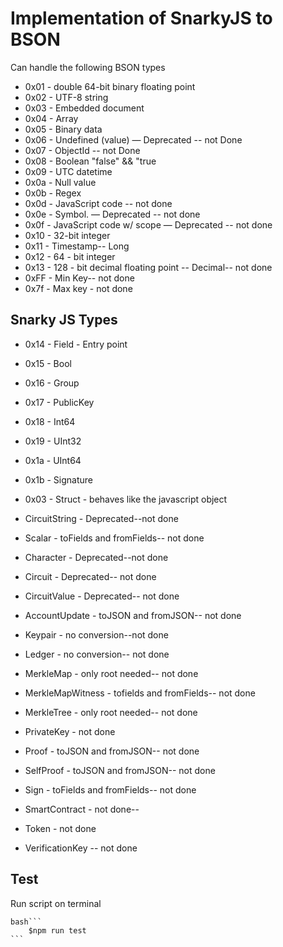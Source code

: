 # Implementation of SnarkyJS to BSON

Can handle the following BSON types

- 0x01 - double 64-bit binary floating point
- 0x02 - UTF-8 string
- 0x03 - Embedded document
- 0x04 - Array
- 0x05 - Binary data
- 0x06 - Undefined (value) — Deprecated -- not Done
- 0x07 - ObjectId -- not Done
- 0x08 - Boolean "false" && "true
- 0x09 - UTC datetime
- 0x0a - Null value
- 0x0b - Regex
- 0x0d - JavaScript code -- not done
- 0x0e - Symbol. — Deprecated -- not done
- 0x0f - JavaScript code w/ scope — Deprecated -- not done
- 0x10 - 32-bit integer
- 0x11 - Timestamp-- Long
- 0x12 - 64 - bit integer
- 0x13 - 128 - bit decimal floating point -- Decimal-- not done
- 0xFF - Min Key-- not done
- 0x7f - Max key - not done

## Snarky JS Types

- 0x14 - Field - Entry point
- 0x15 - Bool
- 0x16 - Group
- 0x17 - PublicKey
- 0x18 - Int64
- 0x19 - UInt32
- 0x1a - UInt64
- 0x1b - Signature
- 0x03 - Struct - behaves like the javascript object
  
- CircuitString - Deprecated--not done
- Scalar - toFields and fromFields-- not done
- Character - Deprecated--not done
- Circuit - Deprecated-- not done
- CircuitValue - Deprecated-- not done
- AccountUpdate - toJSON and fromJSON-- not done
- Keypair - no conversion--not done
- Ledger - no conversion-- not done
- MerkleMap - only root needed-- not done
- MerkleMapWitness - tofields and fromFields-- not done
- MerkleTree - only root needed-- not done
- PrivateKey - not done
- Proof - toJSON and fromJSON-- not done
- SelfProof - toJSON and fromJSON-- not done
- Sign - toFields and fromFields-- not done
- SmartContract - not done--
- Token - not done
- VerificationKey -- not done

## Test

Run script on terminal

    bash```
        $npm run test
    ```
